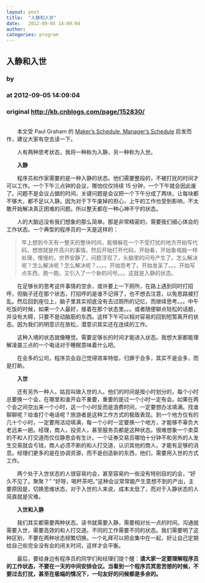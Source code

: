 ```yaml
---
layout: post
title:  "入静和入世"
date:   2012-09-05 14:09:04
author: 
categories: program
---
```


## 入静和入世
### by 
### at 2012-09-05 14:09:04
### original <http://kb.cnblogs.com/page/152830/>

<p style="text-align:center"><img src="http://pic003.cnblogs.com/2012/1/201208/2012080308232995.png" alt=""></p><p>　　本文受 Paul Graham 的 <a href="http://paulgraham.com/makersschedule.html">Maker’s Schedule, Manager’s Schedule</a> 启发而作，建议大家有空去读一下。</p><p>　　人有两种思考状态，我将一种称为入静，另一种称为入世。</p><p>　　<strong>入静</strong></p><p>　　程序员和作家需要的是一种入静的状态。他们需要整段的，不被打扰的时间才可以工作。一个下午三点钟的会议，哪怕仅仅持续 15 分钟，一个下午就会因此废了。问题不是会议占据的时间，关键问题是会议把一个下午分成了两块，让每块都不够大，都不足以入静。因为对于下午废掉的担心，上午的工作也受到影响，不太敢开始解决真正困难的问题。所以整天都在一种心神不宁的状态。</p><p>　　人的大脑远没有我们想象的那么简单。那是非常精密的，需要我们细心体会的工作状态。一个典型的程序员的一天是这样的：</p><blockquote><p>早上想到今天有一整天的整块时间，能够躲在一个不受打扰的地方开始写代码，想想就是件高兴的事情。然后开始打开代码，开始看，开始象电脑一样处理，慢慢的，世界安静了，问题浮现了，头脑里的问号产生了。怎么解决呢？怎么解决呢？怎么解决呢？。。。。开始思考了。开始发呆了。。。开始写点东西，跑一跑，又引入了一个新的问号。。。这就是入静的状态。</p></blockquote><p>　　在足够长的思考这件事情的空余，或许要上一下厕所，在路上遇到同时打招呼，但脑子还在那个状态，打招呼的是谁不记得了，也不想去注意，以免思路被打乱。然后回到座位上，脑子里其实彻底没有去过厕所的记忆，而继续思考。。。中午吃饭的时候，如果一个人最好，接着在那个状态里。。。或者随便聊点轻松的话题，并没有大碍，只要不是动脑筋的东西。这样下午可以相对容易的回到短暂离开的状态。因为我们的明意识在放松，潜意识其实还在连续的工作。</p><p>　　这种入境的状态就像睡觉。需要足够长的时间才能进入状态。我想大家都能理解凌晨三点的一个电话对于睡眠意味着什么吧。</p><p>　　在会多的公司，程序员会自己觉得效率特低，归罪于会多，其实不是会多，而是打断。</p><p>　　<strong>入世</strong></p><p>　　还有另外一种人，姑且叫做入世的人。他们的时间是按小时划分的，每个小时总要换一个会，在哪里和谁开会不重要，重要的是过一个小时一定有会。如果在两个会之间空出来一个小时，这一个小时反而是浪费时间，一定要想办法填满。找谁聊聊呢？给谁打个电话呢？旅游者是这种工作方式的极致表现。到一个地方仅有的几十个小时，一定要用活动填满，每一个小时一定要换一个地方，才能够不辜负大老远来一趟。经理，商人，投资人，甚至服务员都是这种状态。很难想象一个卖菜的不和人打交道而仅仅静思会有生计。一个证券交易员哪怕十分钟不和另外的人发生交易就会亏钱，商人必须不断的和人打交道，认识其他的商人，才能有足够的消息。经理们更多的是在协调资源，而不是创造新的东西，他们，需要用入世的方式工作。</p><p>　　两个处于入世状态的人很容易约会，甚至容易约一些没有特别目的的会，“好久不见了。聚聚？” “好呀，喝杯茶吧。”这种会议常常能产生意想不到的产出，主要原因是，切换思维状态，对于入世的人来说，成本太低了，而对于入静状态的人简直就是灾难。</p><p>　　<strong>入世和入静</strong></p><p>　　我们其实都需要两种状态。读书就需要入静，需要相对长一点的时间。沟通就需要入世，需要高效的和人打交道。不同的工作需要不同的状态。我们需要明了这种区别，不要在两种状态频繁切换。一个礼拜可以把会集中在一起，好让自己定期给自己些完全没有会的闭关时间，这样才会平衡。</p><p>　　最后，要给身边有程序员的同学们和经理们提个醒：<strong>请大家一定要理解程序员的工作状态，不要在一天的中间安排会议。当看到一个程序员冥思苦想的时候，不要过去打扰，甚至在极端的情况下，一句友好的问候都是多余的。</strong></p>